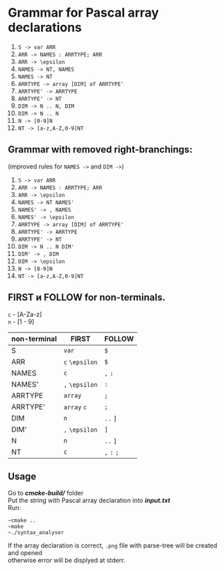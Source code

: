# Grammar for Pascal array declarations
1. `S -> var ARR`
2. `ARR -> NAMES : ARRTYPE; ARR`
3. `ARR -> \epsilon`
4. `NAMES -> NT, NAMES`
5. `NAMES -> NT`
6. `ARRTYPE -> array [DIM] of ARRTYPE' `
7. `ARRTYPE' -> ARRTYPE `
8. `ARRTYPE' -> NT `
9. `DIM -> N .. N, DIM `
10. `DIM -> N .. N `
11. `N -> [0-9]N `
12. `NT -> [a-z,A-Z,0-9]NT `


## Grammar with removed right-branchings:
(improved rules for `NAMES ->` and `DIM ->`)

1. `S -> var ARR`
2. `ARR -> NAMES : ARRTYPE; ARR`
3. `ARR -> \epsilon`
4. `NAMES -> NT NAMES' `
5. `NAMES' -> , NAMES`
6. `NAMES' -> \epsilon`
7. `ARRTYPE -> array [DIM] of ARRTYPE' `
8. `ARRTYPE' -> ARRTYPE `
9. `ARRTYPE' -> NT `
10. `DIM -> N .. N DIM' `
11. `DIM' -> , DIM `
12. `DIM -> \epsilon `
13. `N -> [0-9]N `
14. `NT -> [a-z,A-Z,0-9]NT `

## FIRST и FOLLOW  for non-terminals. 

`c` - [A-Za-z] <br>
`n` - [1 - 9]

non-terminal | FIRST    | FOLLOW
-----------|----------|-------
S          | `var`      |`$`
ARR         | `c` `\epsilon`     |`$`
NAMES  | `c`|`,` `:`
NAMES'    | `,` `\epsilon`     |`:`
ARRTYPE   | `array`|`;`
ARRTYPE'       | `array` `c`      |`;`
DIM       | `n`      |`..` `]`
DIM'       | `,` `\epsilon`      |`]`
N       | `n`      |`..` `]`
NT       | `c`      |`,` `:` `;`

## Usage

Go to ***cmake-build/*** folder<br>
Put the string with Pascal array declaration into ***input.txt*** <br>
Run:<br>
```
~cmake ..
~make
~./syntax_analyser
```
If the array declaration is correct, `.png` file with parse-tree will be created and opened<br>
otherwise error will be displyed at stderr.
